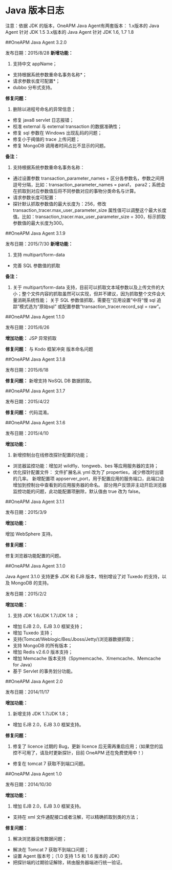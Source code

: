 # Java 版本日志

注意：依据 JDK 的版本，OneAPM Java Agent有两套版本：
1.x版本的 Java Agent 针对 JDK 1.5
3.x版本的 Java Agent 针对 JDK 1.6, 1.7 1.8

##OneAPM Java Agent 3.2.0

发布日期：2015/8/28
**新增功能：**
1. 支持中文 appName；
+ 支持根据系统参数重命名事务名称*；
+ 请求参数长度可配置*；
+ dubbo 分布式支持。

**修复问题：**
1. 删除以进程号命名的异常信息；
+ 修复 java8 servlet 日志报错；
+ 校准 external 与 external transaction 的数据准确性；
+ 修复 sql 参数在 Windows 出现乱码的问题；
+ 修复小于阀值的 trace 上传问题；
+ 修复 MongoDB 调用者时间占比不显示的问题。

**备注：**
1. 支持根据系统参数重命名事务名称：
+ 通过设置参数 transaction_parameter_names + 区分各参数名，参数之间用逗号分隔，比如：transaction_parameter_names = para1， para2；系统会在抓取到对应参数值后将不同参数对应的事物分类命名与计算。
+ 请求参数长度可配置：
+ 探针默认抓取参数值的最大长度为：256，修改 transaction_tracer.max_user_parameter_size 属性值可以调整这个最大长度值。比如：transaction_tracer.max_user_parameter_size = 300，标示抓取参数值的最大长度为300。

##OneAPM Java Agent 3.1.9

发布日期：2015/7/30
**新增功能：**
1. 支持 multipart/form-data 
+ 完善 SQL 参数值的抓取

**备注：**
1. 关于 multipart/form-data 支持，目前可以抓取文本域参数以及上传文件的大小；整个文件内容的抓取虽然可以实现，但并不建议，因为抓取整个文件会大量消耗系统性能；
关于 SQL 参数值抓取，需要在“应用设置”中将“慢 sql 追踪”模式选为“原始sql” 或配置参数“transaction_tracer.record_sql = raw”。

##OneAPM Java Agent 1.1.0

发布日期：2015/6/26

**增加功能：**
JSP 异常抓取

**修复问题：**
与 Kodo 框架冲突
版本命名问题

##OneAPM Java Agent 3.1.8

发布日期：2015/6/18

**修复问题：**
新增支持 NoSQL DB 数据抓取。

##OneAPM Java Agent 3.1.7

发布日期：2015/4/22

**修复问题：**
代码混淆。

##OneAPM Java Agent 3.1.6

发布日期：2015/4/10

**增加功能：**
1. 新增控制台在线修改探针配置的功能；
+ 浏览器监控功能：增加对 wildfly、tongweb、bes 等应用服务器的支持；
+ 优化探针配置文件：
    文件扩展名从 yml 改为了 properties，减少修改时出错的几率。
新增配置项 appserver_port，用于配置应用的服务端口，此端口会增加到控制台中查看到的应用服务器的命名。
部分用户反馈非主动开启浏览器监控功能的问题，此功能配置项删除，默认值由 true 改为 false。

##OneAPM Java Agent 3.1.1

发布日期：2015/3/9

**增加功能：**

增加 WebSphere 支持。

**修复问题：**

修复浏览器功能配置的问题。

##OneAPM Java Agent 3.1.0

Java Agent 3.1.0 支持更多 JDK 和 EJB 版本，特别增设了对 Tuxedo 的支持，以及 MongoDB 的支持。

发布日期：2015/2/2

**增加功能：**
1. 支持 JDK 1.6/JDK 1.7/JDK 1.8 ；
+ 增加 EJB 2.0，EJB 3.0 框架支持；
+ 增加 Tuxedo 支持；
+ 支持(Tomcat/Weblogic/Bes/Jboss/Jetty/)浏览器数据抓取；
+ 支持 MongoDB 的所有版本；
+ 增加 Redis v2.6.0 版本支持；
+ 增加 Memcache 版本支持（Spymemcache、Xmemcache、Memcache for Java）
+ 基于 Servlet 的事务划分功能。

##OneAPM Java Agent 2.0

发布日期：2014/11/17

**增加功能：**
1. 新增支持 JDK 1.7/JDK 1.8；
+ 增加 EJB 2.0，EJB 3.0 框架支持。

**修复问题：**
1. 修复了 licence 过期的 Bug，更新 licence 后无需再重启应用；（如果您的监控不可用了，请及时更新探针，目前 OneAPM 还在免费使用中！）
+ 修复在 tomcat 7 获取不到端口问题。

##OneAPM Java Agent 1.0

发布日期：2014/10/30

**增加功能：**
1. 增加 EJB 2.0，EJB 3.0 框架支持。
+ 支持在 xml 文件通配接口或者注解，可以精确抓取到类的方法；

**修复问题：**
1. 解决浏览器没有数据问题；
+ 解决在 Tomcat 7 获取不到端口问题；
+ 设置 Agent 版本号；（1.0 支持 1.5 和 1.6 版本的 JDK）
+ 把探针端的过期验证解除，转由服务器端进行统一验证。


